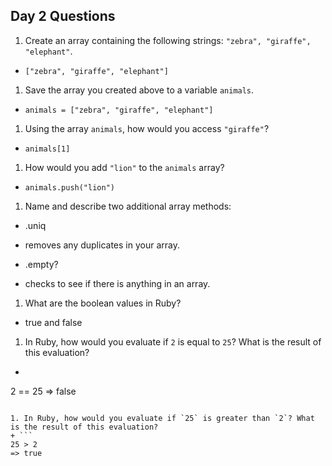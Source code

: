 ## Day 2 Questions

1. Create an array containing the following strings: `"zebra", "giraffe", "elephant"`.

+ `["zebra", "giraffe", "elephant"]`

1. Save the array you created above to a variable `animals`.

+ `animals = ["zebra", "giraffe", "elephant"]`

1. Using the array `animals`, how would you access `"giraffe"`?

+  `animals[1]`

1. How would you add `"lion"` to the `animals` array?

+  `animals.push("lion")`

1. Name and describe two additional array methods:
+ .uniq
+ removes any duplicates in your array.

+ .empty?
+ checks to see if there is anything in an array.

1. What are the boolean values in Ruby?
+ true and false

1. In Ruby, how would you evaluate if `2` is equal to `25`? What is the result of this evaluation?
+  ```
2 == 25
=> false
```

1. In Ruby, how would you evaluate if `25` is greater than `2`? What is the result of this evaluation?
+ ```
25 > 2
=> true
```
